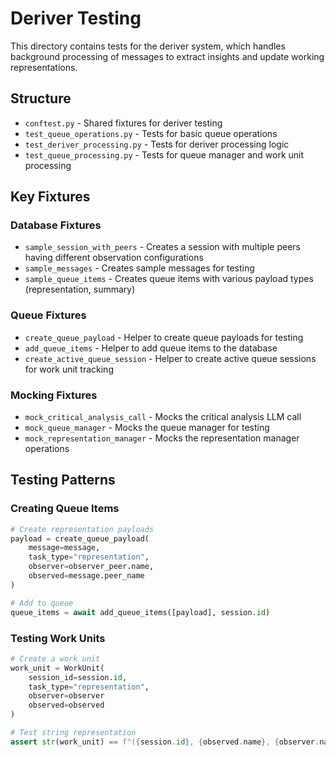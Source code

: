# Deriver Testing

This directory contains tests for the deriver system, which handles background processing of messages to extract insights and update working representations.

## Structure

- `conftest.py` - Shared fixtures for deriver testing
- `test_queue_operations.py` - Tests for basic queue operations
- `test_deriver_processing.py` - Tests for deriver processing logic
- `test_queue_processing.py` - Tests for queue manager and work unit processing

## Key Fixtures

### Database Fixtures

- `sample_session_with_peers` - Creates a session with multiple peers having different observation configurations
- `sample_messages` - Creates sample messages for testing
- `sample_queue_items` - Creates queue items with various payload types (representation, summary)

### Queue Fixtures

- `create_queue_payload` - Helper to create queue payloads for testing
- `add_queue_items` - Helper to add queue items to the database
- `create_active_queue_session` - Helper to create active queue sessions for work unit tracking

### Mocking Fixtures

- `mock_critical_analysis_call` - Mocks the critical analysis LLM call
- `mock_queue_manager` - Mocks the queue manager for testing
- `mock_representation_manager` - Mocks the representation manager operations

## Testing Patterns

### Creating Queue Items

```python
# Create representation payloads
payload = create_queue_payload(
    message=message,
    task_type="representation",
    observer=observer_peer.name,
    observed=message.peer_name
)

# Add to queue
queue_items = await add_queue_items([payload], session.id)
```

### Testing Work Units

```python
# Create a work unit
work_unit = WorkUnit(
    session_id=session.id,
    task_type="representation",
    observer=observer
    observed=observed
)

# Test string representation
assert str(work_unit) == f"({session.id}, {observed.name}, {observer.name}, representation)"
```
